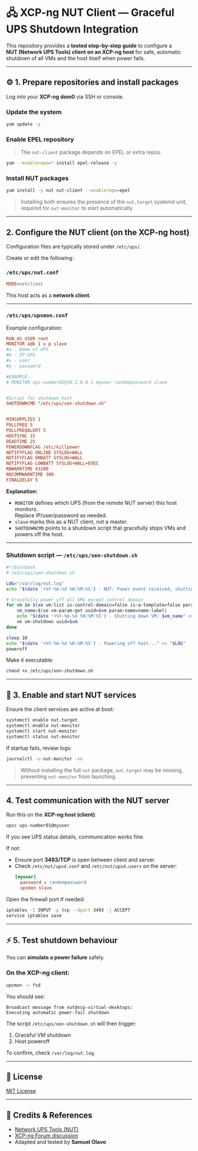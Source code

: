 # 🖧 XCP-ng NUT Client — Graceful UPS Shutdown Integration

This repository provides a **tested step-by-step guide** to configure a  
**NUT (Network UPS Tools) client on an XCP-ng host** for safe, automatic shutdown of all VMs and the host itself when power fails.

---

## ⚙️ 1. Prepare repositories and install packages

Log into your **XCP-ng dom0** via SSH or console.

### Update the system
```bash
yum update -y
```

### Enable EPEL repository
> The `nut-client` package depends on EPEL or extra repos.

```bash
yum --enablerepo=* install epel-release -y
```

### Install NUT packages
```bash
yum install -y nut nut-client --enablerepo=epel
```

> Installing both ensures the presence of the `nut.target` systemd unit,  
> required for `nut-monitor` to start automatically.

---

## 2. Configure the NUT client (on the XCP-ng host)

Configuration files are typically stored under `/etc/ups/`.

Create or edit the following:

### `/etc/ups/nut.conf`
```ini
MODE=netclient
```
This host acts as a **network client**.

---

### `/etc/ups/upsmon.conf`
Example configuration:
```ini
RUN_AS_USER root
MONITOR a@b 1 u p slave
#a - Name of UPS
#b - IP UPS
#u - user
#p - password

#EXAMPLE:
# MONITOR ups-number01@10.2.0.0 1 myuser randompassword slave


#Script for shutdown host
SHUTDOWNCMD "/etc/ups/xen-shutdown.sh"


MINSUPPLIES 1
POLLFREQ 5
POLLFREQALERT 5
HOSTSYNC 15
DEADTIME 25
POWERDOWNFLAG /etc/killpower
NOTIFYFLAG ONLINE SYSLOG+WALL
NOTIFYFLAG ONBATT SYSLOG+WALL
NOTIFYFLAG LOWBATT SYSLOG+WALL+EXEC
RBWARNTIME 43200
NOCOMMWARNTIME 300
FINALDELAY 5
```

**Explanation:**
- `MONITOR` defines which UPS (from the remote NUT server) this host monitors.  
  Replace IP/user/password as needed.
- `slave` marks this as a NUT client, not a master.
- `SHUTDOWNCMD` points to a shutdown script that gracefully stops VMs and powers off the host.

---

### Shutdown script — `/etc/ups/xen-shutdown.sh`
```bash
#!/bin/bash
# /etc/ups/xen-shutdown.sh

LOG="/var/log/nut.log"
echo "$(date '+%Y-%m-%d %H:%M:%S') - NUT: Power event received, shutting down VMs..." >> "$LOG"

# Gracefully power off all VMs except control domain
for vm in $(xe vm-list is-control-domain=false is-a-template=false params=uuid --minimal | tr ',' ' '); do
    vm_name=$(xe vm-param-get uuid=$vm param-name=name-label)
    echo "$(date '+%Y-%m-%d %H:%M:%S') - Shutting down VM: $vm_name" >> "$LOG"
    xe vm-shutdown uuid=$vm
done

sleep 10
echo "$(date '+%Y-%m-%d %H:%M:%S') - Powering off host..." >> "$LOG"
poweroff
```

Make it executable:
```bash
chmod +x /etc/ups/xen-shutdown.sh
```

---

## 🚀 3. Enable and start NUT services
Ensure the client services are active at boot:

```bash
systemctl enable nut.target
systemctl enable nut-monitor
systemctl start nut-monitor
systemctl status nut-monitor
```

If startup fails, review logs:
```bash
journalctl -u nut-monitor -xe
```

> Without installing the full `nut` package, `nut.target` may be missing, preventing `nut-monitor` from launching.

---

## 4. Test communication with the NUT server
Run this on the **XCP-ng host (client)**:
```bash
upsc ups-number01@myuser
```

If you see UPS status details, communication works fine.

If not:
- Ensure port **3493/TCP** is open between client and server.
- Check `/etc/nut/upsd.conf` and `/etc/nut/upsd.users` on the server:
  ```ini
  [myuser]
    password = randompassword
    upsmon slave
  ```

Open the firewall port if needed:
```bash
iptables -I INPUT -p tcp --dport 3493 -j ACCEPT
service iptables save
```

---

## ⚡ 5. Test shutdown behaviour
You can **simulate a power failure** safely.

### On the XCP-ng client:
```bash
upsmon -c fsd
```

You should see:
```
Broadcast message from nut@xcp-virtual-desktops:
Executing automatic power-fail shutdown
```

The script `/etc/ups/xen-shutdown.sh` will then trigger:
1. Graceful VM shutdown  
2. Host poweroff

To confirm, check `/var/log/nut.log`.

---

## 🪪 License
[MIT License](./LICENSE)

---

## 🧰 Credits & References
- [Network UPS Tools (NUT)](https://networkupstools.org/)
- [XCP-ng Forum discussion](https://xcp-ng.org/forum/)
- Adapted and tested by **Samuel Olavo**
